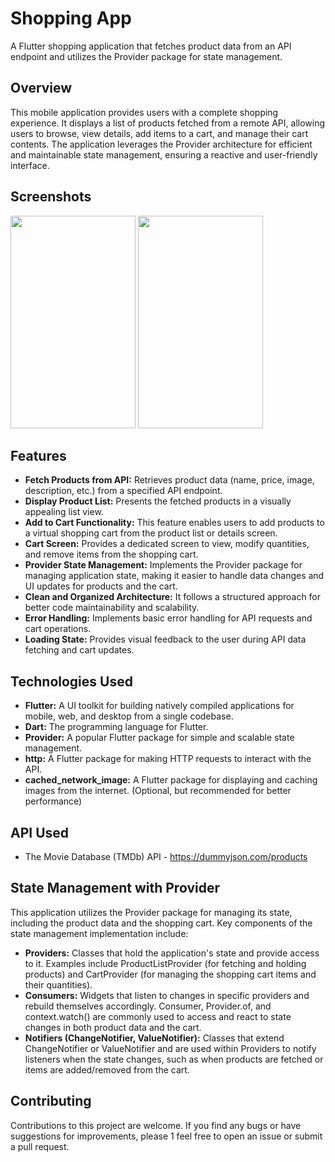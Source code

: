 # Shopping App

A Flutter shopping application that fetches product data from an API endpoint and utilizes the Provider package for state management.

## Overview

This mobile application provides users with a complete shopping experience. It displays a list of products fetched from a remote API, allowing users to browse, view details, add items to a cart, and manage their cart contents. The application leverages the Provider architecture for efficient and maintainable state management, ensuring a reactive and user-friendly interface.
## Screenshots

<img src="https://github.com/user-attachments/assets/98c93b25-c32d-4b2f-b8c0-85fb491e5a45" data-canonical-src="https://github.com/user-attachments/assets/98c93b25-c32d-4b2f-b8c0-85fb491e5a45" width="200" height="340" />
<img src="https://github.com/user-attachments/assets/34cb1ba2-c459-45f0-990a-62dbf5a027c8" data-canonical-src="https://github.com/user-attachments/assets/34cb1ba2-c459-45f0-990a-62dbf5a027c8" width="200" height="340" />


## Features

* **Fetch Products from API:** Retrieves product data (name, price, image, description, etc.) from a specified API endpoint.
* **Display Product List:** Presents the fetched products in a visually appealing list view.
* **Add to Cart Functionality:** This feature enables users to add products to a virtual shopping cart from the product list or details screen.
* **Cart Screen:** Provides a dedicated screen to view, modify quantities, and remove items from the shopping cart.
* **Provider State Management:** Implements the Provider package for managing application state, making it easier to handle data changes and UI updates for products and the cart.
* **Clean and Organized Architecture:** It follows a structured approach for better code maintainability and scalability.
* **Error Handling:** Implements basic error handling for API requests and cart operations.
* **Loading State:** Provides visual feedback to the user during API data fetching and cart updates.

## Technologies Used

* **Flutter:** A UI toolkit for building natively compiled applications for mobile, web, and desktop from a single codebase.
* **Dart:** The programming language for Flutter.
* **Provider:** A popular Flutter package for simple and scalable state management.
* **http:** A Flutter package for making HTTP requests to interact with the API.
* **cached_network_image:** A Flutter package for displaying and caching images from the internet. (Optional, but recommended for better performance)

## API Used
* The Movie Database (TMDb) API - https://dummyjson.com/products

## State Management with Provider

This application utilizes the Provider package for managing its state, including the product data and the shopping cart. Key components of the state management implementation include:
* **Providers:** Classes that hold the application's state and provide access to it. Examples include ProductListProvider (for fetching and holding products) and CartProvider (for managing the shopping cart items and their quantities).
* **Consumers:** Widgets that listen to changes in specific providers and rebuild themselves accordingly. Consumer, Provider.of, and context.watch() are commonly used to access and react to state changes in both product data and the cart.
* **Notifiers (ChangeNotifier, ValueNotifier):** Classes that extend ChangeNotifier or ValueNotifier and are used within Providers to notify listeners when the state changes, such as when products are fetched or items are added/removed from the cart.

## Contributing
Contributions to this project are welcome. If you find any bugs or have suggestions for improvements, please 1  feel free to open an issue or submit a pull request.
